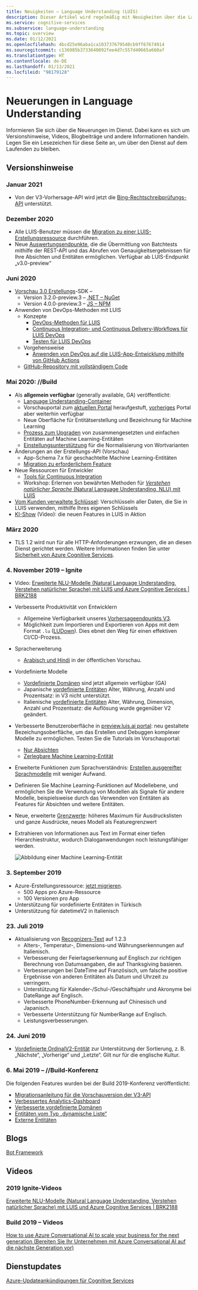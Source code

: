 ```yaml
---
title: Neuigkeiten – Language Understanding (LUIS)
description: Dieser Artikel wird regelmäßig mit Neuigkeiten über die Language Understanding-API von Azure Cognitive Services aktualisiert.
ms.service: cognitive-services
ms.subservice: language-understanding
ms.topic: overview
ms.date: 01/12/2021
ms.openlocfilehash: 4bcd25e96aba1ca103737679540cb9ff67674914
ms.sourcegitcommit: c136985b3733640892fee4d7c557d40665a660af
ms.translationtype: HT
ms.contentlocale: de-DE
ms.lasthandoff: 01/13/2021
ms.locfileid: "98179128"
---
```

# <a name="whats-new-in-language-understanding"></a>Neuerungen in Language Understanding

Informieren Sie sich über die Neuerungen im Dienst. Dabei kann es sich um Versionshinweise, Videos, Blogbeiträge und andere Informationen handeln. Legen Sie ein Lesezeichen für diese Seite an, um über den Dienst auf dem Laufenden zu bleiben.

## <a name="release-notes"></a>Versionshinweise

### <a name="january-2021"></a>Januar 2021

* Von der V3-Vorhersage-API wird jetzt die [Bing-Rechtschreibprüfungs-API](luis-how-to-publish-app.md#spelling-correction) unterstützt.

### <a name="december-2020"></a>Dezember 2020

* Alle LUIS-Benutzer müssen die [Migration zu einer LUIS-Erstellungsressource](luis-migration-authoring.md) durchführen.
* Neue [Auswertungsendpunkte](luis-how-to-batch-test.md#batch-testing-using-the-rest-api), die die Übermittlung von Batchtests mithilfe der REST-API und das Abrufen von Genauigkeitsergebnissen für Ihre Absichten und Entitäten ermöglichen. Verfügbar ab LUIS-Endpunkt „v3.0-preview“

### <a name="june-2020"></a>Juni 2020

* [Vorschau 3.0 Erstellungs](luis-migration-authoring-entities.md)-SDK –
    * Version 3.2.0-preview.3 – [.NET – NuGet](https://www.nuget.org/packages/Microsoft.Azure.CognitiveServices.Language.LUIS.Authoring/)
    * Version 4.0.0-preview.3 – [JS – NPM](https://www.npmjs.com/package/@azure/cognitiveservices-luis-authoring)
* Anwenden von DevOps-Methoden mit LUIS
    * Konzepte
        * [DevOps-Methoden für LUIS](luis-concept-devops-sourcecontrol.md)
        * [Continuous Integration- und Continuous Delivery-Workflows für LUIS DevOps](luis-concept-devops-automation.md)
        * [Testen für LUIS DevOps](luis-concept-devops-testing.md)
    * Vorgehensweise
        * [Anwenden von DevOps auf die LUIS-App-Entwicklung mithilfe von GitHub Actions](luis-how-to-devops-with-github.md)
    * [GitHub-Repository mit vollständigem Code](https://github.com/Azure-Samples/LUIS-DevOps-Template)

### <a name="may-2020---build"></a>Mai 2020: //Build

* Als **allgemein verfügbar** (generally available, GA) veröffentlicht:
    * [Language Understanding-Container](luis-container-howto.md)
    * Vorschauportal zum [aktuellen Portal](https://www.luis.ai) heraufgestuft, [vorheriges](https://previous.luis.ai) Portal aber weiterhin verfügbar
    * Neue Oberfläche für Entitätserstellung und Bezeichnung für Machine Learning
    * [Prozess zum Upgraden](migrate-from-composite-entity.md) von zusammengesetzten und einfachen Entitäten auf Machine Learning-Entitäten
    * [Einstellungsunterstützung](how-to-application-settings-portal.md) für die Normalisierung von Wortvarianten
* Änderungen an der Erstellungs-API (Vorschau)
    * App-Schema 7.x für geschachtelte Machine Learning-Entitäten
    * [Migration zu erforderlichem Feature](luis-migration-authoring-entities.md#api-change-constraint-replaced-with-required-feature)
* Neue Ressourcen für Entwickler
    * [Tools für Continuous Integration](developer-reference-resource.md#continuous-integration-tools)
    * Workshop: Erlernen von bewährten Methoden für [_Verstehen natürlicher Sprache_ (Natural Language Understanding, NLU) mit LUIS](developer-reference-resource.md#workshops)
* [Vom Kunden verwaltete Schlüssel](luis-encryption-of-data-at-rest.md): Verschlüsseln aller Daten, die Sie in LUIS verwenden, mithilfe Ihres eigenen Schlüssels
* [KI-Show](https://channel9.msdn.com/Shows/AI-Show/New-Features-in-Language-Understanding) (Video): die neuen Features in LUIS in Aktion



### <a name="march-2020"></a>März 2020

* TLS 1.2 wird nun für alle HTTP-Anforderungen erzwungen, die an diesen Dienst gerichtet werden. Weitere Informationen finden Sie unter [Sicherheit von Azure Cognitive Services](../cognitive-services-security.md).

### <a name="november-4-2019---ignite"></a>4\. November 2019 – Ignite

* Video: [Erweiterte NLU-Modelle (Natural Language Understanding, Verstehen natürlicher Sprache) mit LUIS und Azure Cognitive Services | BRK2188](https://www.youtube.com/watch?v=JdJEV2jV0_Y)

* Verbesserte Produktivität von Entwicklern
    * Allgemeine Verfügbarkeit unseres [Vorhersageendpunkts V3](luis-migration-api-v3.md).
    * Möglichkeit zum Importieren und Exportieren von Apps mit dem Format `.lu` ([LUDown](https://github.com/microsoft/botbuilder-tools/tree/master/packages/Ludown)). Dies ebnet den Weg für einen effektiven CI/CD-Prozess.
* Spracherweiterung
    * [Arabisch und Hindi](luis-language-support.md) in der öffentlichen Vorschau.
* Vordefinierte Modelle
    * [Vordefinierte Domänen](luis-reference-prebuilt-domains.md) sind jetzt allgemein verfügbar (GA)
    * Japanische [vordefinierte Entitäten](luis-reference-prebuilt-entities.md#japanese-entity-support) Alter, Währung, Anzahl und Prozentsatz: in V3 nicht unterstützt.
    * Italienische [vordefinierte Entitäten](luis-reference-prebuilt-entities.md#italian-entity-support) Alter, Währung, Dimension, Anzahl und Prozentsatz: die Auflösung wurde gegenüber V2 geändert.
* Verbesserte Benutzeroberfläche in [preview.luis.ai portal](https://preview.luis.ai): neu gestaltete Bezeichungsoberfläche, um das Erstellen und Debuggen komplexer Modelle zu ermöglichen. Testen Sie die Tutorials im Vorschauportal:
    * [Nur Absichten](tutorial-intents-only.md)
    * [Zerlegbare Machine Learning-Entität](tutorial-machine-learned-entity.md)
* Erweiterte Funktionen zum Sprachverständnis: [Erstellen ausgereifter Sprachmodelle](luis-concept-entity-types.md) mit weniger Aufwand.
* Definieren Sie Machine Learning-Funktionen auf Modellebene, und ermöglichen Sie die Verwendung von Modellen als Signale für andere Modelle, beispielsweise durch das Verwenden von Entitäten als Features für Absichten und weitere Entitäten.
* Neue, erweiterte [Grenzwerte](luis-limits.md): höheres Maximum für Ausdruckslisten und ganze Ausdrücke, neues Modell als Featuregrenzwert
* Extrahieren von Informationen aus Text im Format einer tiefen Hierarchiestruktur, wodurch Dialoganwendungen noch leistungsfähiger werden.

    ![Abbildung einer Machine Learning-Entität](./media/whats-new/deep-entity-extraction-example.png)

### <a name="september-3-2019"></a>3\. September 2019

* Azure-Erstellungsressource: [jetzt migrieren](luis-migration-authoring.md).
    * 500 Apps pro Azure-Ressource
    * 100 Versionen pro App
* Unterstützung für vordefinierte Entitäten in Türkisch
* Unterstützung für datetimeV2 in Italienisch

### <a name="july-23-2019"></a>23. Juli 2019

* Aktualisierung von [Recognizers-Text](https://github.com/microsoft/Recognizers-Text/releases/tag/dotnet-v1.2.3) auf 1.2.3
    * Alters-, Temperatur-, Dimensions-und Währungserkennungen auf Italienisch.
    * Verbesserung der Feiertagserkennung auf Englisch zur richtigen Berechnung von Datumsangaben, die auf Thanksgiving basieren.
    * Verbesserungen bei DateTime auf Französisch, um falsche positive Ergebnisse von anderen Entitäten als Datum und Uhrzeit zu verringern.
    * Unterstützung für Kalender-/Schul-/Geschäftsjahr und Akronyme bei DateRange auf Englisch.
    * Verbesserte PhoneNumber-Erkennung auf Chinesisch und Japanisch.
    * Verbesserte Unterstützung für NumberRange auf Englisch.
    * Leistungsverbesserungen.

### <a name="june-24-2019"></a>24. Juni 2019

* [Vordefinierte OrdinalV2-Entität](luis-reference-prebuilt-ordinal-v2.md) zur Unterstützung der Sortierung, z. B. „Nächste“, „Vorherige“ und „Letzte“. Gilt nur für die englische Kultur.

### <a name="may-6-2019---build-conference"></a>6\. Mai 2019 – //Build-Konferenz

Die folgenden Features wurden bei der Build 2019-Konferenz veröffentlicht:

* [Migrationsanleitung für die Vorschauversion der V3-API](luis-migration-api-v3.md)
* [Verbessertes Analytics-Dashboard](luis-how-to-use-dashboard.md)
* [Verbesserte vordefinierte Domänen](luis-reference-prebuilt-domains.md)
* [Entitäten vom Typ „dynamische Liste“](schema-change-prediction-runtime.md#dynamic-lists-passed-in-at-prediction-time)
* [Externe Entitäten](schema-change-prediction-runtime.md#external-entities-passed-in-at-prediction-time)

## <a name="blogs"></a>Blogs

[Bot Framework](https://blog.botframework.com/)

## <a name="videos"></a>Videos

### <a name="2019-ignite-videos"></a>2019 Ignite-Videos

[Erweiterte NLU-Modelle (Natural Language Understanding, Verstehen natürlicher Sprache) mit LUIS und Azure Cognitive Services | BRK2188](https://www.youtube.com/watch?v=JdJEV2jV0_Y)

### <a name="2019-build-videos"></a>Build 2019 – Videos

[How to use Azure Conversational AI to scale your business for the next generation (Bereiten Sie Ihr Unternehmen mit Azure Conversational AI auf die nächste Generation vor)](https://www.youtube.com/watch?v=_k97jd-csuk&feature=youtu.be)

## <a name="service-updates"></a>Dienstupdates

[Azure-Updateankündigungen für Cognitive Services](https://azure.microsoft.com/updates/?product=cognitive-services)
